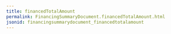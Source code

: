 ```yaml
---
title: financedTotalAmount
permalink: FinancingSummaryDocument.financedTotalAmount.html
jsonid: financingsummarydocument_financedtotalamount
---
```


